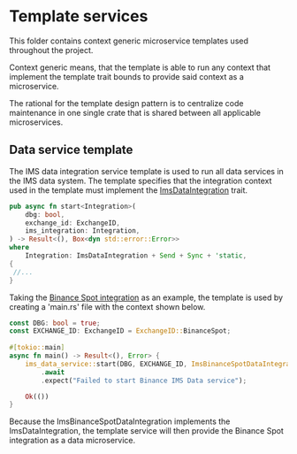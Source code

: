 # Template services

This folder contains context generic microservice templates used throughout the project.

Context generic means, that the template is able to run any context that implement the
template trait bounds to provide said context as a microservice.

The rational for the template design pattern is to centralize code maintenance in one single crate that
is shared between all applicable microservices.

## Data service template

The IMS data integration service template is used to run all data services in the IMS data system.
The template specifies that the integration context used in the template must implement
the [ImsDataIntegration](../queng_traits/trait_data_integration/src/lib.rs) trait.

```rust
pub async fn start<Integration>(
    dbg: bool,
    exchange_id: ExchangeID,
    ims_integration: Integration,
) -> Result<(), Box<dyn std::error::Error>>
where
    Integration: ImsDataIntegration + Send + Sync + 'static,
{
 //...  
} 
```  

Taking the [Binance Spot integration](../queng_system_ims_data/binance/binance_spot/src/main.rs) as an example,
the template is used by creating a 'main.rs' file with the context shown below.

```rust
const DBG: bool = true;
const EXCHANGE_ID: ExchangeID = ExchangeID::BinanceSpot;
  
#[tokio::main]
async fn main() -> Result<(), Error> {
    ims_data_service::start(DBG, EXCHANGE_ID, ImsBinanceSpotDataIntegration::new())
        .await
        .expect("Failed to start Binance IMS Data service");

    Ok(())
}
```

Because the ImsBinanceSpotDataIntegration implements the ImsDataIntegration, the template service
will then provide the Binance Spot integration as a data microservice.